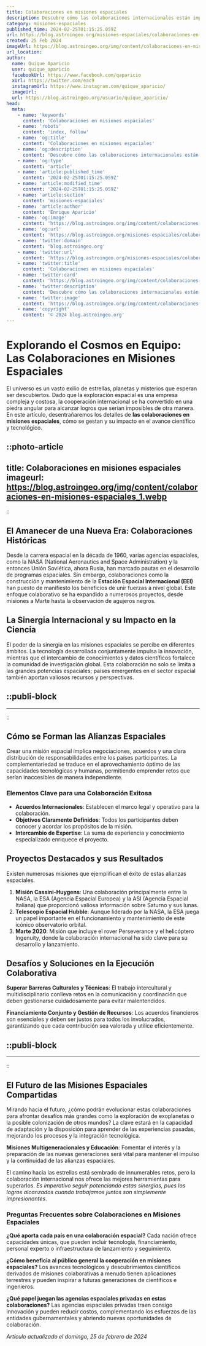 ```yaml
---
title: Colaboraciones en misiones espaciales
description: Descubre cómo las colaboraciones internacionales están impulsando las misiones espaciales hacia nuevas fronteras. Explora el futuro hoy.
category: misiones-espaciales
published_time: 2024-02-25T01:15:25.059Z
url: https://blog.astroingeo.org/misiones-espaciales/colaboraciones-en-misiones-espaciales
created: 25 Feb 2024
imageUrl: https://blog.astroingeo.org/img/content/colaboraciones-en-misiones-espaciales_1.webp
url_location:
author:
  name: Quique Aparicio
  user: quique_aparicio
  facebookUrl: https://www.facebook.com/qaparicio
  xUrl: https://twitter.com/eac9
  instagramUrl: https://www.instagram.com/quique_aparicio/
  imageUrl: 
  url: https://blog.astroingeo.org/usuario/quique_aparicio/
head:
  meta:
    - name: 'keywords'
      content: 'Colaboraciones en misiones espaciales'
    - name: 'robots'
      content: 'index, follow'
    - name: 'og:title'
      content: 'Colaboraciones en misiones espaciales'
    - name: 'og:description'
      content: 'Descubre cómo las colaboraciones internacionales están impulsando las misiones espaciales hacia nuevas fronteras. Explora el futuro hoy.'
    - name: 'og:type'
      content: 'article'
    - name: 'article:published_time'
      content: '2024-02-25T01:15:25.059Z'
    - name: 'article:modified_time'
      content: '2024-02-25T01:15:25.059Z'
    - name: 'article:section'
      content: 'misiones-espaciales'
    - name: 'article:author'
      content: 'Enrique Aparicio'
    - name: 'og:image'
      content: 'https://blog.astroingeo.org/img/content/colaboraciones-en-misiones-espaciales_1.webp'
    - name: 'og:url'
      content: 'https://blog.astroingeo.org/misiones-espaciales/colaboraciones-en-misiones-espaciales'
    - name: 'twitter:domain'
      content: 'blog.astroingeo.org'
    - name: 'twitter:url'
      content: 'https://blog.astroingeo.org/misiones-espaciales/colaboraciones-en-misiones-espaciales'
    - name: 'twitter:title'
      content: 'Colaboraciones en misiones espaciales'
    - name: 'twitter:card'
      content: 'https://blog.astroingeo.org/img/content/colaboraciones-en-misiones-espaciales_1.webp'
    - name: 'twitter:description'
      content: 'Descubre cómo las colaboraciones internacionales están impulsando las misiones espaciales hacia nuevas fronteras. Explora el futuro hoy.'
    - name: 'twitter:image'
      content: 'https://blog.astroingeo.org/img/content/colaboraciones-en-misiones-espaciales_1.webp'
    - name: 'copyright'
      content: '© 2024 blog.astroingeo.org'
---
```

# Explorando el Cosmos en Equipo: Las Colaboraciones en Misiones Espaciales

El universo es un vasto exilio de estrellas, planetas y misterios que esperan ser descubiertos. Dado que la exploración espacial es una empresa compleja y costosa, la cooperación internacional se ha convertido en una piedra angular para alcanzar logros que serían imposibles de otra manera. En este artículo, desentrañaremos los detalles de **las colaboraciones en misiones espaciales**, cómo se gestan y su impacto en el avance científico y tecnológico.


::photo-article
---
title: Colaboraciones en misiones espaciales
imageurl: https://blog.astroingeo.org/img/content/colaboraciones-en-misiones-espaciales_1.webp
---
::


## El Amanecer de una Nueva Era: Colaboraciones Históricas

Desde la carrera espacial en la década de 1960, varias agencias espaciales, como la NASA (National Aeronautics and Space Administration) y la entonces Unión Soviética, ahora Rusia, han marcado pautas en el desarrollo de programas espaciales. Sin embargo, colaboraciones como la construcción y mantenimiento de la **Estación Espacial Internacional (EEI)** han puesto de manifiesto los beneficios de unir fuerzas a nivel global. Este enfoque colaborativo se ha expandido a numerosos proyectos, desde misiones a Marte hasta la observación de agujeros negros.

## La Sinergia Internacional y su Impacto en la Ciencia

El poder de la sinergia en las misiones espaciales se percibe en diferentes ámbitos. La tecnología desarrollada conjuntamente impulsa la innovación, mientras que el intercambio de conocimientos y datos científicos fortalece la comunidad de investigación global. Esta colaboración no solo se limita a las grandes potencias espaciales; países emergentes en el sector espacial también aportan valiosos recursos y perspectivas.


  ::publi-block
  ---
  ---
  ::
  
  
## Cómo se Forman las Alianzas Espaciales

Crear una misión espacial implica negociaciones, acuerdos y una clara distribución de responsabilidades entre los países participantes. La complementariedad se traduce en el aprovechamiento óptimo de las capacidades tecnológicas y humanas, permitiendo emprender retos que serían inaccesibles de manera independiente.

### Elementos Clave para una Colaboración Exitosa

- **Acuerdos Internacionales**: Establecen el marco legal y operativo para la colaboración.
- **Objetivos Claramente Definidos**: Todos los participantes deben conocer y acordar los propósitos de la misión.
- **Intercambio de Expertise**: La suma de experiencia y conocimiento especializado enriquece el proyecto.

## Proyectos Destacados y sus Resultados

Existen numerosas misiones que ejemplifican el éxito de estas alianzas espaciales.
 
1. **Misión Cassini-Huygens**: Una colaboración principalmente entre la NASA, la ESA (Agencia Espacial Europea) y la ASI (Agencia Espacial Italiana) que proporcionó valiosa información sobre Saturno y sus lunas.
2. **Telescopio Espacial Hubble**: Aunque liderado por la NASA, la ESA juega un papel importante en el funcionamiento y mantenimiento de este icónico observatorio orbital.
3. **Marte 2020**: Misión que incluye el rover Perseverance y el helicóptero Ingenuity, donde la colaboración internacional ha sido clave para su desarrollo y lanzamiento.

## Desafíos y Soluciones en la Ejecución Colaborativa

**Superar Barreras Culturales y Técnicas**: El trabajo intercultural y multidisciplinario conlleva retos en la comunicación y coordinación que deben gestionarse cuidadosamente para evitar malentendidos.
   
**Financiamiento Conjunto y Gestión de Recursos**: Los acuerdos financieros son esenciales y deben ser justos para todos los involucrados, garantizando que cada contribución sea valorada y utilice eficientemente.


  ::publi-block
  ---
  ---
  ::
  
  
## El Futuro de las Misiones Espaciales Compartidas

Mirando hacia el futuro, ¿cómo podrán evolucionar estas colaboraciones para afrontar desafíos más grandes como la exploración de exoplanetas o la posible colonización de otros mundos? La clave estará en la capacidad de adaptación y la disposición para aprender de las experiencias pasadas, mejorando los procesos y la integración tecnológica.

**Misiones Multigeneracionales y Educación**: Fomentar el interés y la preparación de las nuevas generaciones será vital para mantener el impulso y la continuidad de las alianzas espaciales.

El camino hacia las estrellas está sembrado de innumerables retos, pero la colaboración internacional nos ofrece las mejores herramientas para superarlos. *Es imperativo seguir potenciando estas sinergias, pues los logros alcanzados cuando trabajamos juntos son simplemente impresionantes*.

### Preguntas Frecuentes sobre Colaboraciones en Misiones Espaciales

**¿Qué aporta cada país en una colaboración espacial?**
Cada nación ofrece capacidades únicas, que pueden incluir tecnología, financiamiento, personal experto o infraestructura de lanzamiento y seguimiento.

**¿Cómo beneficia al público general la cooperación en misiones espaciales?**
Los avances tecnológicos y descubrimientos científicos derivados de misiones colaborativas a menudo tienen aplicaciones terrestres y pueden inspirar a futuras generaciones de científicos e ingenieros.

**¿Qué papel juegan las agencias espaciales privadas en estas colaboraciones?**
Las agencias espaciales privadas traen consigo innovación y pueden reducir costos, complementando los esfuerzos de las entidades gubernamentales y abriendo nuevas oportunidades de colaboración.

_Artículo actualizado el domingo, 25 de febrero de 2024_